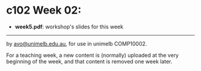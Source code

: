  c102 Week 02:
=======

  * **week5.pdf**: workshop's slides for this week



-------------------------------------------------------------
by avo@unimelb.edu.au, for use in unimelb COMP10002.

For a teaching week, a new content is (normally) uploaded at the very beginning of the week, and that content is removed one week later.
